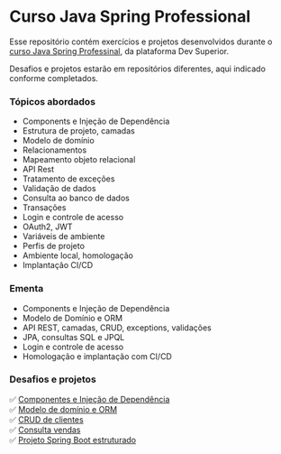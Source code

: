 # Curso Java Spring Professional

Esse repositório contém exercícios e projetos desenvolvidos durante
o [curso Java Spring Professinal](https://devsuperior.com.br/curso-java-spring-professional), da plataforma Dev Superior.

Desafios e projetos estarão em repositórios diferentes, aqui indicado conforme completados.

### Tópicos abordados

- Components e Injeção de Dependência</br>
- Estrutura de projeto, camadas</br>
- Modelo de domínio</br>
- Relacionamentos</br>
- Mapeamento objeto relacional</br>
- API Rest</br>
- Tratamento de exceções</br>
- Validação de dados</br>
- Consulta ao banco de dados</br>
- Transações</br>
- Login e controle de acesso</br>
- OAuth2, JWT</br>
- Variáveis de ambiente</br>
- Perfis de projeto</br>
- Ambiente local, homologação</br>
- Implantação CI/CD</br>

### Ementa

- Components e Injeção de Dependência</br>
- Modelo de Domínio e ORM</br>
- API REST, camadas, CRUD, exceptions, validações</br>
- JPA, consultas SQL e JPQL</br>
- Login e controle de acesso</br>
- Homologação e implantação com CI/CD

### Desafios e projetos

✅ [Componentes e Injeção de Dependência](https://github.com/guilchaves/java-spring-desafio-01)</br>
✅ [Modelo de domínio e ORM](https://github.com/guilchaves/java-spring-desafio-02)</br>
✅ [CRUD de clientes](https://github.com/guilchaves/java-spring-desafio-03)</br>
✅ [Consulta vendas](https://github.com/guilchaves/java-spring-desafio-04)</br>
✅ [Projeto Spring Boot estruturado](https://github.com/guilchaves/spring-professional-dscommerce)</br>
